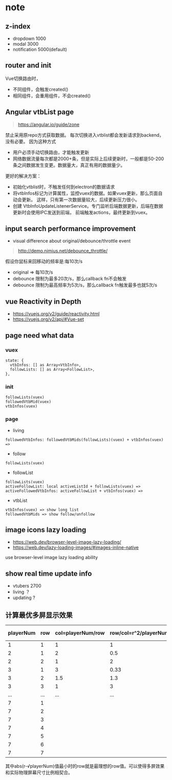 # note

##  z-index
- dropdown 1000
- modal 3000
- notification 5000(default)

## router and init
Vue切换路由时，
- 不同组件，会触发created()
- 相同组件，会重用组件，不会created()

## Angular vtbList page
> https://angular.io/guide/zone

禁止采用原repo方式获取数据。 每次切换进入vtblist都会发新请求到backend，没有必要。 因为这种方式
- 用户必须手动切换路由，才能触发更新
- 网络数据流量每次都是2000+条，但是实际上后续更新时，一般都是50-200条之间数据发生变更。数据量大，真正有用的数据量少。

更好的解决方案：
- 初始化vtblist时，不触发任何到electron的数据请求
- 将vtbInfos标记为计算属性，监控vuex的数据。如果vuex更新，那么页面自动会更新。
这样，只有第一次数据量较大，后续更新压力很小。
- 创建 VtbInfoUpdateListenerService。专门监听后端数据更新，后端在数据更新时会使用IPC发送到前端，
前端触发actions，最终更新到vuex。

## input search performance improvement
- visual difference about original/debounce/throttle event
> http://demo.nimius.net/debounce_throttle/

假设你鼠标来回移动的频率是:每10次/s
- original => 每10次/s
- debounce 限制为最多20次/s，那么callback fn不会触发
- debounce 限制为最高频率为5次/s，那么callback fn触发最多也就5次/s

## vue Reactivity in Depth
- https://vuejs.org/v2/guide/reactivity.html
- https://vuejs.org/v2/api/#Vue-set

## page need what data
### vuex
```
state: {
  vtbInfos: [] as Array<VtbInfo>,
  followLists: [] as Array<FollowList>,
},
```
### init
```
followLists(vuex) 
followedVtbMid(vuex)
vtbInfos(vuex)
```
### page 
- living
```
followedVtbInfos: followedVtbMids(followLists)(vuex) + vtbInfos(vuex) =>
```
- follow
```
followLists(vuex)
```
- followList  
```
followLists(vuex)
activeFollowList: local activeListId + followLists(vuex) =>
activeFollowedVtbInfos: activeFollowList + vtbInfos(vuex) =>
```   
- vtbList
```
vtbInfos(vuex) => show long list
followedVtbMids => show follow/unfollow
```

##  image icons lazy loading
- https://web.dev/browser-level-image-lazy-loading/
- https://web.dev/lazy-loading-images/#images-inline-native

use browser-level image lazy loading ability

## show real time update info 
- vtubers 2700
- living ？
- updating ?

## 计算最优多屏显示效果
|playerNum|row|col=playerNum/row|row/col=r^2/playerNum|√playerNum|abs(r-√playerNum) |
|---|---|---|---|---|---|
| 1| 1| 1| 1| 1|0 |
| 2| 1| 2| 0.5| 1.414|0.4x |
| 2| 2| 1| 2| 1.414| 0.5x |
| 3| 1| 3| 0.33| 1.73|0.73|
| 3| 2| 1.5| 1.3| 1.73| 0.27|
| 3| 3| 1| 3| 1.73|1.27|
| ...| ...| ...| ...| ...| ...|
|7 | 1|  |  | 2.65|1.65 |
|7 |2 |  |  | 2.65 | 0.65|
|7 | 3|  |  | 2.65 | 0.35|
|7 | 4|  |  | 2.65 | 1.35|
|7 | 5|  |  | 2.65 | 2.35|
|7 | 6|  |  | 2.65 | 3.35|
|7 | 7|  |  | 2.65 | 4.35|

其中abs(r-√playerNum)值最小时的row就是最理想的row值。可以使得多屏效果和实际物理屏幕尺寸比例相契合。

